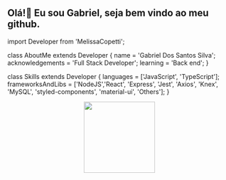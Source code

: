 ## Olá!👋 Eu sou Gabriel, seja bem vindo ao meu github.


 import Developer from 'MelissaCopetti';

class AboutMe extends Developer {
  name = 'Gabriel Dos Santos Silva';
  acknowledgements = 'Full Stack Developer';
  learning = 'Back end';
}

class Skills extends Developer {
  languages = ['JavaScript', 'TypeScript'];
  frameworksAndLibs = ['NodeJS','React', 'Express', 'Jest', 'Axios', 'Knex', 'MySQL', 'styled-components', 'material-ui', 'Others'];
}

<div align="center">
  <a href="https://github.com/Programmer-Gabriel-Santos">
  <img height="160em" src="https://github-readme-stats.vercel.app/api?username=Programmer-Gabriel-Santos&show_icons=true&theme=gradiente&include_all_commits=true&count_private=true"/>
</div>
